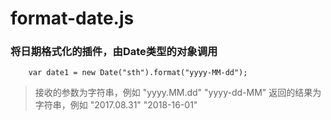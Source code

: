 # format-date.js
###  将日期格式化的插件，由Date类型的对象调用
```  
    var date1 = new Date("sth").format("yyyy-MM-dd");
```
 
> 接收的参数为字符串，例如 "yyyy.MM.dd"  "yyyy-dd-MM"
> 返回的结果为字符串，例如 "2017.08.31"  "2018-16-01"

